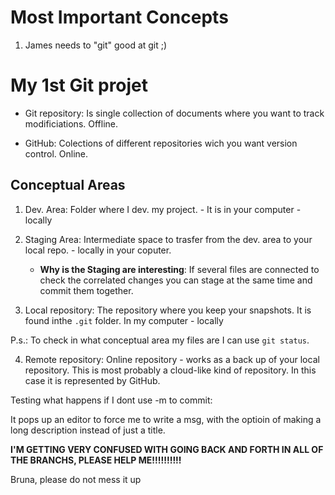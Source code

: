 # Most Important Concepts

1. James needs to "git" good at git ;) 

# My 1st Git projet

- Git repository: Is single collection of documents where you want to track modificiations. Offline.

- GitHub: Colections of different repositories wich you want version control. Online.

## Conceptual Areas

1. Dev. Area: Folder where I dev. my project. - It is in your computer - locally

2. Staging Area: Intermediate space to trasfer from the dev. area to your local repo. - locally in your coputer.
   
   - **Why is the Staging are interesting**: If several files are connected to check the correlated changes you can stage at the same time and commit them together. 

3. Local repository:  The repository where you keep your snapshots. It is found inthe `.git` folder. In my computer - locally

P.s.: To check in what conceptual area my files are I can use `git status`.

4. Remote repository: Online repository  - works as a back up of your local repository. This is most probably a cloud-like kind of repository. In this case it is represented by GitHub. 

Testing what happens if I dont use -m to commit:

It pops up an editor to force me to write a msg, with the optioin of making a long description instead of just a title.

**I'M GETTING VERY CONFUSED WITH GOING BACK AND FORTH IN ALL OF THE BRANCHS, PLEASE HELP ME!!!!!!!!!!**

Bruna, please do not mess it up
